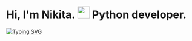 <h1>Hi, I'm Nikita.</a> 
<img src="https://github.com/blackcater/blackcater/raw/main/images/Hi.gif" height="32"/> Python developer.</h1>

<a href="https://git.io/typing-svg"><img src="https://readme-typing-svg.herokuapp.com?font=Fira+Code&size=14&pause=1000&color=E9F7E4&multiline=true&repeat=false&width=730&height=70&lines=Languages+and+Tools%3A+Python%2C+Django%2C+Django+Rest+Framework+(DRF)%2C+PostgreSQL%2C+SQLite3%2C+;SQL%2C+REST+API%2C+JSON%2C+OAuth+2.0%2C+JWT%2BDjoser%2C+GIT%2C+Notion%2C+DRF+Spectacular%2C+;Client+API+%D0%B2+Telegram%2C+HTML%2C+CSS%2C+Bootstrap%2C+Unittest%2C+Pythonanywhere%2C+Docker%2C+;Yandex.Cloud%2C+Nginx%2C+Pytest." alt="Typing SVG" /></a>

